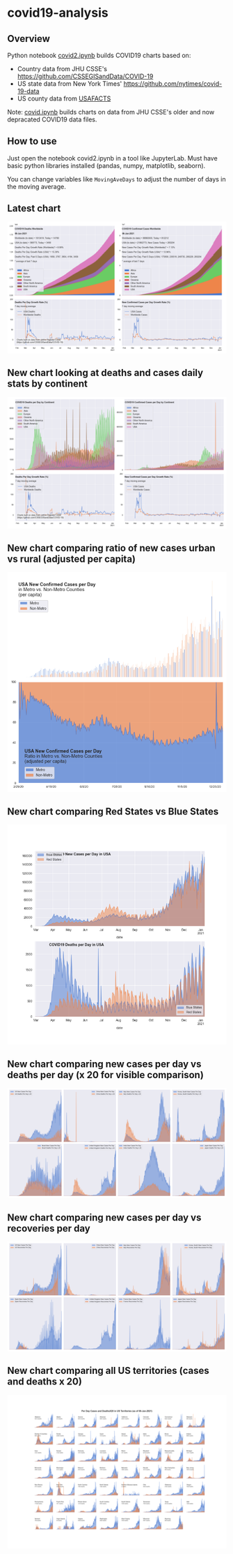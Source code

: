 # covid19-analysis

## Overview
Python notebook [covid2.ipynb](https://github.com/danlaw/covid19-analysis/blob/master/covid2.ipynb) builds COVID19 charts based on:
* Country data from JHU CSSE's https://github.com/CSSEGISandData/COVID-19
* US state data from New York Times' https://github.com/nytimes/covid-19-data
* US county data from [USAFACTS](https://usafacts.org/visualizations/coronavirus-covid-19-spread-map/)

Note: [covid.ipynb](https://github.com/danlaw/covid19-analysis/blob/master/covid.ipynb) builds charts on data from JHU CSSE's older and now depracated COVID19 data files.

## How to use
Just open the notebook covid2.ipynb in a tool like JupyterLab. Must have basic python libraries installed (pandas, numpy, matplotlib, seaborn).

You can change variables like ``MovingAveDays`` to adjust the number of days in the moving average.

## Latest chart
![Latest chart](charts/20210108-covid19-chart.png)

## New chart looking at deaths and cases daily stats by continent
![Comparison chart](charts/20210108-covid19-chart-perday.png)

## New chart comparing ratio of new cases urban vs rural (adjusted per capita)
![Urban rural per capita chart](charts/20210108-US-counties-urban-vs-rural-per-capita.png)

## New chart comparing Red States vs Blue States
![Red vs Blue chart](charts/20210108-compare-daily-red-vs-blue-states.png)

## New chart comparing new cases per day vs deaths per day (x 20 for visible comparison)
![Comparison chart](charts/20210108-comparison-chart.png)

## New chart comparing new cases per day vs recoveries per day
![Recovery chart](charts/20210108-comparison-recovery-chart.png)

## New chart comparing all US territories (cases and deaths x 20)
![Territories chart](charts/20210108-compare-US-territories.png)

